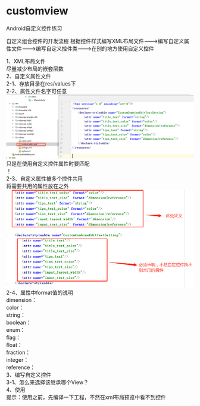 # customview
Android自定义控件练习

自定义组合控件的开发流程
  根据控件样式编写XML布局文件--->编写自定义属性文件--->编写自定义控件类--->在别的地方使用自定义控件  
  
1、XML布局文件  
   尽量减少布局的嵌套层数  
2、自定义属性文件  
    2-1、存放目录在res/values下  
    2-2、属性文件名字可任意  
    ![](https://github.com/carolliao/customview/blob/master/README.img/3.png)  
    只是在使用自定义控件属性时要匹配  
    ！[](https://github.com/carolliao/customview/blob/master/README.img/1.png)  
    2-3、自定义属性被多个控件共用   
    将需要共用的属性放在<declare-styleable></declare-styleable>之外  
    ![](https://github.com/carolliao/customview/blob/master/README.img/2.png)  
    2-4、属性中format值的说明  
    dimension：  
    color：  
    string：  
    boolean：  
    enum：  
    flag：  
    float：  
    fraction：  
    integer：  
    reference：  
 3、编写自定义控件  
    3-1、怎么来选择该继承哪个View？  
 4、使用  
    提示：使用之前，先编译一下工程，不然在xml布局预览中看不到控件  
    
  

